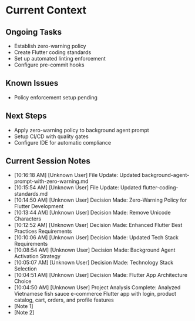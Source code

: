 # Current Context

## Ongoing Tasks

- Establish zero-warning policy
- Create Flutter coding standards
- Set up automated linting enforcement
- Configure pre-commit hooks
## Known Issues

- Policy enforcement setup pending
## Next Steps

- Apply zero-warning policy to background agent prompt
- Setup CI/CD with quality gates
- Configure IDE for automatic compliance
## Current Session Notes

- [10:16:18 AM] [Unknown User] File Update: Updated background-agent-prompt-with-zero-warning.md
- [10:15:54 AM] [Unknown User] File Update: Updated flutter-coding-standards.md
- [10:14:50 AM] [Unknown User] Decision Made: Zero-Warning Policy for Flutter Development
- [10:13:44 AM] [Unknown User] Decision Made: Remove Unicode Characters
- [10:12:52 AM] [Unknown User] Decision Made: Enhanced Flutter Best Practices Requirements
- [10:10:06 AM] [Unknown User] Decision Made: Updated Tech Stack Requirements
- [10:08:54 AM] [Unknown User] Decision Made: Background Agent Activation Strategy
- [10:05:07 AM] [Unknown User] Decision Made: Technology Stack Selection
- [10:04:51 AM] [Unknown User] Decision Made: Flutter App Architecture Choice
- [10:04:50 AM] [Unknown User] Project Analysis Complete: Analyzed Vietnamese fish sauce e-commerce Flutter app with login, product catalog, cart, orders, and profile features
- [Note 1]
- [Note 2]

